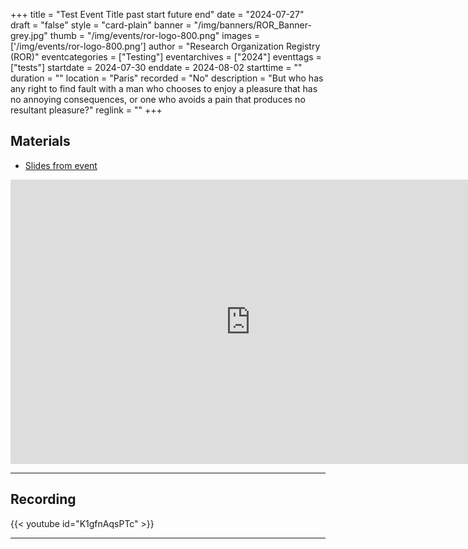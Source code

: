 +++
title = "Test Event Title past start future end" 
date = "2024-07-27"  
draft = "false" 
style = "card-plain" 
banner = "/img/banners/ROR_Banner-grey.jpg" 
thumb = "/img/events/ror-logo-800.png" 
images = ['/img/events/ror-logo-800.png']
author = "Research Organization Registry (ROR)" 
eventcategories = ["Testing"]
eventarchives = ["2024"]
eventtags = ["tests"]
startdate = 2024-07-30
enddate = 2024-08-02
starttime = ""
duration = ""
location = "Paris"
recorded = "No"
description = "But who has any right to find fault with a man who chooses to enjoy a pleasure that has no annoying consequences, or one who avoids a pain that produces no resultant pleasure?"
reglink = ""
+++


## Materials 

- [Slides from event](https://docs.google.com/presentation/d/e/2PACX-1vRE00QT1Cb6NxhnjD4VM-6hyFADild4O48J8GSCOglT53RyDwIWPh_bqwCdycoYb8H9s8_oLwvx3MQi/pub?start=false&loop=false&delayms=3000)

<iframe src="https://docs.google.com/presentation/d/e/2PACX-1vRE00QT1Cb6NxhnjD4VM-6hyFADild4O48J8GSCOglT53RyDwIWPh_bqwCdycoYb8H9s8_oLwvx3MQi/embed?start=false&loop=false&delayms=3000" frameborder="0" width="768" height="455" allowfullscreen="true" mozallowfullscreen="true" webkitallowfullscreen="true"></iframe>

---

## Recording 

{{< youtube id="K1gfnAqsPTc" >}}

--- 


